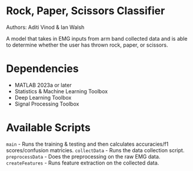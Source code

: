 # Rock, Paper, Scissors Classifier
Authors: Aditi Vinod & Ian Walsh

A model that takes in EMG inputs from arm band collected data and is able to determine whether the user has thrown rock, paper, or scissors.

# Dependencies
- MATLAB 2023a or later
- Statistics & Machine Learning Toolbox
- Deep Learning Toolbox
- Signal Processing Toolbox

# Available Scripts
`main` - Runs the training & testing and then calculates accuracies/f1 scores/confusion matricies.
`collectData` - Runs the data collection script.
`preprocessData` - Does the preprocessing on the raw EMG data.
`createFeatures` - Runs feature extraction on the collected data.
